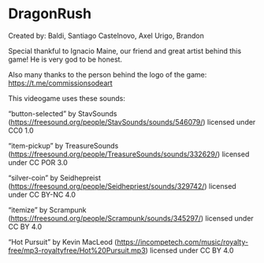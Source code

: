 # DragonRush

Created by:
Baldi, Santiago
Castelnovo, Axel
Urigo, Brandon

Special thankful to Ignacio Maine, our friend and great artist behind this game! He is very god to be honest.

Also many thanks to the person behind the logo of the game: https://t.me/commissionsodeart

This videogame uses these sounds:

“button-selected” by StavSounds (https://freesound.org/people/StavSounds/sounds/546079/) licensed under CC0 1.0

“item-pickup” by TreasureSounds (https://freesound.org/people/TreasureSounds/sounds/332629/) licensed under CC POR 3.0

“silver-coin” by Seidhepreist (https://freesound.org/people/Seidhepriest/sounds/329742/) licensed under CC BY-NC 4.0

“itemize” by Scrampunk (https://freesound.org/people/Scrampunk/sounds/345297/) licensed under CC BY 4.0

“Hot Pursuit” by Kevin MacLeod (https://incompetech.com/music/royalty-free/mp3-royaltyfree/Hot%20Pursuit.mp3) licensed under CC BY 4.0
